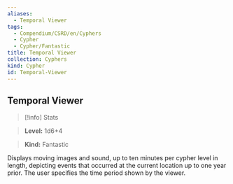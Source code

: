 ```yaml
---
aliases:
  - Temporal Viewer
tags:
  - Compendium/CSRD/en/Cyphers
  - Cypher
  - Cypher/Fantastic
title: Temporal Viewer
collection: Cyphers
kind: Cypher
id: Temporal-Viewer
---
```

## Temporal Viewer    
>[!info] Stats    
> **Level:** 1d6+4    
> **Kind:** Fantastic  
    
Displays moving images and sound, up to ten minutes per cypher level in length, depicting events that occurred at the current location up to one year prior. The user specifies the time period shown by the viewer.
